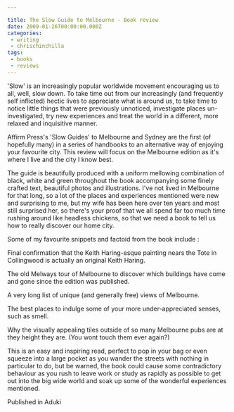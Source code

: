 ```yaml
---

title: The Slow Guide to Melbourne - Book review
date: 2009-01-26T00:00:00.000Z
categories:
 - writing
 - chrischinchilla
tags:
 - books 
 - reviews
---
```


'Slow' is an increasingly popular worldwide movement encouraging us to all, well, slow down. To take time out from our increasingly (and frequently self inflicted) hectic lives to appreciate what is around us, to take time to notice little things that were previously unnoticed, investigate places un-investigated, try new experiences and treat the world in a different, more relaxed and inquisitive manner.

Affirm Press's 'Slow Guides' to Melbourne and Sydney are the first (of hopefully many) in a series of handbooks to an alternative way of enjoying your favourite city. This review will focus on the Melbourne edition as it's where I live and the city I know best.

The guide is beautifully produced with a uniform mellowing combination of black, white and green throughout the book accompanying some finely crafted text, beautiful photos and illustrations. I've not lived in Melbourne for that long, so a lot of the places and experiences mentioned were new and surprising to me, but my wife has been here over ten years and most still surprised her, so there's your proof that we all spend far too much time rushing around like headless chickens, so that we need a book to tell us how to really discover our home city.

Some of my favourite snippets and factoid from the book include :

Final confirmation that the Keith Haring-esque painting nears the Tote in Collingwood is actually an original Keith Haring.

The old Melways tour of Melbourne to discover which buildings have come and gone since the edition was published.

A very long list of unique (and generally free) views of Melbourne.

The best places to indulge some of your more under-appreciated senses, such as smell.

Why the visually appealing tiles outside of so many Melbourne pubs are at they height they are. (You wont touch them ever again?)

This is an easy and inspiring read, perfect to pop in your bag or even squeeze into a large pocket as you wander the streets with nothing in particular to do, but be warned, the book could cause some contradictory behaviour as you rush to leave work or study as rapidly as possible to get out into the big wide world and soak up some of the wonderful experiences mentioned.

Published in Aduki
